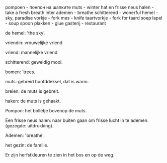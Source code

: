 pompoen - понпон на шапките
muts - winter hat
en frisse neus halen - take a fresh breath 
inter ademen -  breathe
schitterend - wonerful
hemel - sky, paradise
vorkje - fork
mes - knife
taartvorkje - fork for taard 
soep lapel - soup spoon
plakken - glue
gasterij - restaurant


de hemel: 'the sky'.

vriendin: vrouwelijke vriend

vriend: mannelijke vriend

schitterend: geweldig mooi.

bomen: 'trees.

muts: gebreid hoofddeksel, dat is warm.

breien: de muts is gebreit.

haken: de muts is gehaakt.

Pompon: het bolletje bovenop de muts.

Een frisse neus halen: naar buiten gaan om frisse lucht in te ademen. (gezegde: uitdrukking).

Ademen: 'breathe'.

het gezin: de familie.

Er zijn herfstkleuren te zien in het bos en op de weg.

